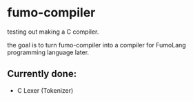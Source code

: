 # fumo-compiler
testing out making a C compiler.

the goal is to turn fumo-compiler into a compiler for FumoLang programming language later.
## Currently done:
- C Lexer (Tokenizer)

